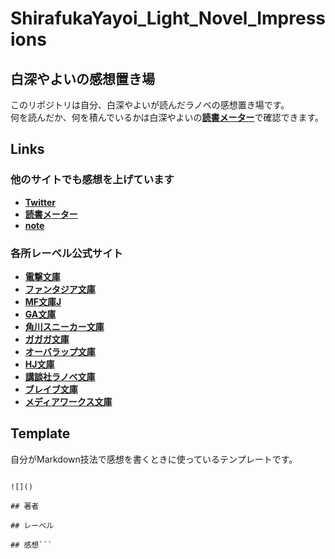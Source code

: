 # ShirafukaYayoi_Light_Novel_Impressions

## 白深やよいの感想置き場

このリポジトリは自分、白深やよいが読んだラノベの感想置き場です。  
何を読んだか、何を積んでいるかは白深やよいの[**読書メーター**](https://bookmeter.com/users/1291485)で確認できます。

## Links

### 他のサイトでも感想を上げています

- [**Twitter**](https://x.com/shirafuka_yayoi)
- [**読書メーター**](https://bookmeter.com/users/1291485)
- [**note**](https://note.com/shirafuka_yayoi)

### 各所レーベル公式サイト

- [**電撃文庫**](https://dengekibunko.jp)
- [**ファンタジア文庫**](https://fantasiabunko.jp)
- [**MF文庫J**](https://mfbunkoj.jp)
- [**GA文庫**](https://ga.sbcr.jp)
- [**角川スニーカー文庫**](https://sneakerbunko.jp)
- [**ガガガ文庫**](https://gagagabunko.jp)
- [**オーバラップ文庫**](https://over-lap.co.jp/lnv/)
- [**HJ文庫**](https://firecross.jp/hjbunko)
- [**講談社ラノベ文庫**](https://lanove.kodansha.co.jp/index.html)
- [**ブレイブ文庫**](https://hifumi.co.jp/bravenovel/)
- [**メディアワークス文庫**](https://mwbunko.com)

## Template

自分がMarkdown技法で感想を書くときに使っているテンプレートです。

```# タイトル

![]()

## 著者

## レーベル

## 感想```
